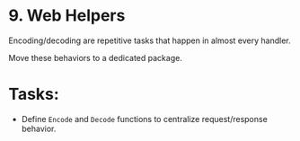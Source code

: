 # 9. Web Helpers

Encoding/decoding are repetitive tasks that happen in almost every handler.

Move these behaviors to a dedicated package.

# Tasks:

- Define `Encode` and `Decode` functions to centralize request/response behavior.
